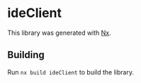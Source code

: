 # ideClient

This library was generated with [Nx](https://nx.dev).

## Building

Run `nx build ideClient` to build the library.
